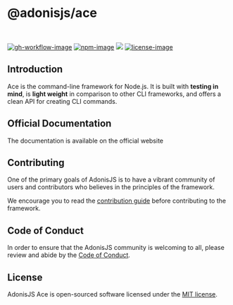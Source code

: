 # @adonisjs/ace

<br />

[![gh-workflow-image]][gh-workflow-url] [![npm-image]][npm-url] ![][typescript-image] [![license-image]][license-url]

## Introduction
Ace is the command-line framework for Node.js. It is built with **testing in mind**, is **light weight** in comparison to other CLI frameworks, and offers a clean API for creating CLI commands.

## Official Documentation
The documentation is available on the official website

## Contributing
One of the primary goals of AdonisJS is to have a vibrant community of users and contributors who believes in the principles of the framework.

We encourage you to read the [contribution guide](https://github.com/adonisjs/.github/blob/main/docs/CONTRIBUTING.md) before contributing to the framework.

## Code of Conduct
In order to ensure that the AdonisJS community is welcoming to all, please review and abide by the [Code of Conduct](https://github.com/adonisjs/.github/blob/main/docs/CODE_OF_CONDUCT.md).

## License
AdonisJS Ace is open-sourced software licensed under the [MIT license](LICENSE.md).

[gh-workflow-image]: https://img.shields.io/github/actions/workflow/status/adonisjs/ace/checks.yml?style=for-the-badge
[gh-workflow-url]: https://github.com/adonisjs/ace/actions/workflows/checks.yml "Github action"

[npm-image]: https://img.shields.io/npm/v/@adonisjs/ace/latest.svg?style=for-the-badge&logo=npm
[npm-url]: https://npmjs.org/package/@adonisjs/ace/v/latest "npm"

[typescript-image]: https://img.shields.io/badge/Typescript-294E80.svg?style=for-the-badge&logo=typescript

[license-url]: LICENSE.md
[license-image]: https://img.shields.io/github/license/adonisjs/ace?style=for-the-badge
